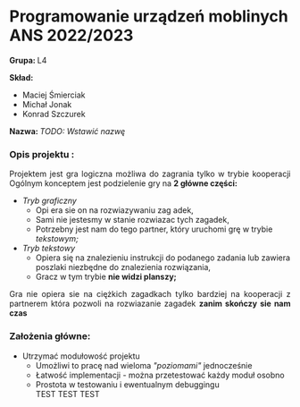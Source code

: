 <h1>Programowanie urządzeń moblinych ANS 2022/2023</h1>
    <p><b>Grupa: </b>L4</p>
    <p><b>Skład: </b></p>
    <ul>
        <li>Maciej Śmierciak</li>
        <li>Michał Jonak</li>
        <li>Konrad Szczurek</li>
    </ul>
    <p><b>Nazwa: </b><i>TODO: Wstawić nazwę</i></p>
<h3>Opis projektu :</h3>
    <p style="text-align:justify;">Projektem jest gra logiczna możliwa do zagrania tylko w trybie kooperacji
    Ogólnym konceptem jest podzielenie gry na <strong>2 główne części:</strong></p>
    <ul>
        <li>
            <i>Tryb graficzny</i>
            <ul>
                <li>Opi era sie on na rozwiazywaniu zag adek,</li>
                <li>Sami nie jestesmy w stanie rozwiazac tych zagadek,</li>
                <li>Potrzebny jest nam do tego partner, który uruchomi grę w trybie <i>tekstowym;</i></li>
            </ul>
        </li>
        <li>
            <i>Tryb tekstowy</i>
            <ul>
                <li>Opiera się na znalezieniu instrukcji do podanego zadania lub zawiera poszlaki niezbędne do znalezienia rozwiązania,</li>
                <li>Gracz w tym trybie <strong>nie widzi planszy;</strong></li>
            </ul>
        </li>
    </ul>
<p style='text-align:justify;'>Gra nie opiera sie na ciężkich zagadkach tylko bardziej na kooperacji z partnerem która pozwoli na rozwiazanie zagadek <strong>zanim skończy sie nam czas</strong></p>
<h3>Założenia główne:</h3>
    <ul>
        <li>
            Utrzymać modułowość projektu
            <ul>
                <li>Umożliwi to pracę nad wieloma <cite>"poziomami"</cite> jednocześnie</li>
                <li>Łatwość implementacji - można przetestować każdy moduł osobno</li>
                <li>Prostota w testowaniu i ewentualnym debuggingu</li>
                TEST TEST TEST
            </ul>
        </li>
    </ul>
